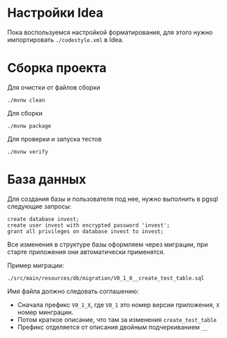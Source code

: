 # Настройки Idea

Пока воспользуемся настройкой форматирования, для этого нужно импортировать `./codestyle.xml` в
Idea.

# Сборка проекта

Для очистки от файлов сборки

```
./mvnw clean
```

Для сборки

```
./mvnw package
```

Для проверки и запуска тестов

```
./mvnw verify
```

# База данных

Для создания базы и пользователя под нее, нужно выполнить в pgsql следующие запросы:

```
create database invest;
create user invest with encrypted password 'invest';
grant all privileges on database invest to invest;
```

Все изменения в структуре базы оформляем через миграции, при старте приложения они автоматически
применятся.

Пример миграции:

```
./src/main/resources/db/migration/V0_1_0__create_test_table.sql
```

Имя файла должно следовать соглашению:

* Сначала префикс `V0_1_X`, где `V0_1` это номер версии приложения, `X` номер минграции.
* Потом краткое описание, что там за изменения `create_test_table`
* Префикс отделяется от описания двойным подчеркиванием `__`
